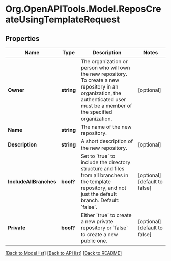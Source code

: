 # Org.OpenAPITools.Model.ReposCreateUsingTemplateRequest

## Properties

Name | Type | Description | Notes
------------ | ------------- | ------------- | -------------
**Owner** | **string** | The organization or person who will own the new repository. To create a new repository in an organization, the authenticated user must be a member of the specified organization. | [optional] 
**Name** | **string** | The name of the new repository. | 
**Description** | **string** | A short description of the new repository. | [optional] 
**IncludeAllBranches** | **bool?** | Set to &#x60;true&#x60; to include the directory structure and files from all branches in the template repository, and not just the default branch. Default: &#x60;false&#x60;. | [optional] [default to false]
**Private** | **bool?** | Either &#x60;true&#x60; to create a new private repository or &#x60;false&#x60; to create a new public one. | [optional] [default to false]

[[Back to Model list]](../README.md#documentation-for-models) [[Back to API list]](../README.md#documentation-for-api-endpoints) [[Back to README]](../README.md)

